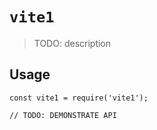 # `vite1`

> TODO: description

## Usage

```
const vite1 = require('vite1');

// TODO: DEMONSTRATE API
```
